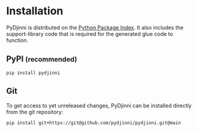 # Installation

PyDjinni is distributed on the [Python Package Index](https://pypi.org/project/PyDjinni/).
It also includes the support-library code that is required for the generated glue code to function.

## PyPI <small>(recommended)</small>

```shell
pip install pydjinni
```

## Git

To get access to yet unreleased changes, PyDjinni can be installed directly from the git repository:

```shell
pip install git+https://git@github.com/pydjinni/pydjinni.git@main
```
